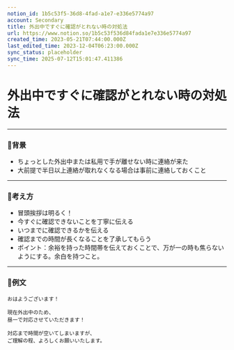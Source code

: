 ```yaml
---
notion_id: 1b5c53f5-36d8-4fad-a1e7-e336e5774a97
account: Secondary
title: 外出中ですぐに確認がとれない時の対処法
url: https://www.notion.so/1b5c53f536d84fada1e7e336e5774a97
created_time: 2023-05-21T07:44:00.000Z
last_edited_time: 2023-12-04T06:23:00.000Z
sync_status: placeholder
sync_time: 2025-07-12T15:01:47.411386
---
```

# 外出中ですぐに確認がとれない時の対処法

---
### 🔹背景
- ちょっとした外出中または私用で手が離せない時に連絡が来た
- 大前提で半日以上連絡が取れなくなる場合は事前に連絡しておくこと
---
### 🔹考え方
- 冒頭挨拶は明るく！
- 今すぐに確認できないことを丁寧に伝える
- いつまでに確認できるかを伝える
- 確認までの時間が長くなることを了承してもらう
- ポイント：余裕を持った時間帯を伝えておくことで、万が一の時も焦らないようにする。余白を持つこと。
---
### 🔹例文
```plain text
おはようございます！

現在外出中のため、
昼一で対応させていただきます！

対応まで時間が空いてしまいますが、
ご理解の程、よろしくお願いいたします。
```